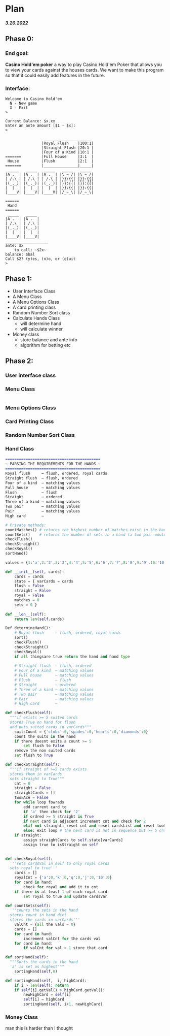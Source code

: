 # Plan
***3.20.2022***

## Phase 0:

### End goal:
**Casino Hold'em poker** a way to play Casino Hold'em Poker that allows you to view your cards against
the houses cards.  We want to make this program so that it could easily add features in the future.

### Interface:
```
Welcome to Casino Hold'em
  N - New game
  X - Exit 
>
```
```
Current Balance: $x.xx
Enter an ante amount [$1 - $x]:
>
```
```
                 _____________________
                |Royal Flush    |100:1|
                |Straight Flush |20:1 |
                |Four of a Kind |10:1 |
=======         |Full House     |3:1  |
 House          |Flush          |2:1  |
=======         |_______________|_____|
 _____   _____   _____   _____   _____
|A .  | |A .  | |A .  | |\ ~ /| |\ ~ /|
| /.\ | | /.\ | | /.\ | |}}:{{| |}}:{{|
|(_._)| |(_._)| |(_._)| |}}:{{| |}}:{{|
|  |  | |  |  | |  |  | |}}:{{| |}}:{{|
|____V| |____V| |____V| |/_~_\| |/_~_\|

====== 
 Hand          
======
 _____   _____ 
|A .  | |A .  |
| /.\ | | /.\ |
|(_._)| |(_._)|
|  |  | |  |  |
|____V| |____V|
___________________
ante: $x
    to call: ~$2x~
balance: $bal
Call $2? (y)es, (n)o, or (q)uit
>
```

## Phase 1:
* User Interface Class
* A Menu Class
* A Menu Options Class
* A card printing class
* Random Number Sort class
* Calculate Hands Class
  * will determine hand
  * will calculate winner
* Money class
  * store balance and ante info
  * algorithm for betting etc


## Phase 2:

### User interface class

### Menu Class
```python

```
### Menu Options Class

### Card Printing Class

### Random Number Sort Class

### Hand Class
```markdown
==========================================
~ PARSING THE REQUIREMENTS FOR THE HANDS ~
==========================================
Royal flush     — flush, ordered, royal cards
Straight flush  — flush, ordered
Four of a kind  — matching values 
Full house      — matching values 
Flush           — flush
Straight        — ordered
Three of a kind — matching values
Two pair        — matching values
Pair            — matching values
High card       —
```

```python
# Private methods:
countMatches() # returns the highest number of matches exist in the hand
countSets()    # returns the number of sets in a hand (a two pair would return 2)
checkFlush()      
checkStraight()
checkRoyal()
sortHand()

values = {1:'a',2:'2',3:'3',4:'4',5:'5',6:'6',7:'7',8:'8',9:'9',10:'10',11:'j',12:'q',13:'k',14:'a'}
```
```python
def __init__(self, cards):
    cards = cards
    state = { varCards = cards
    flush = False
    straight = False
    royal = False
    matches = 0
    sets = 0 }
    
def __len__(self):
    return len(self.cards)
```



```python
Def determineHand():
    # Royal flush     — flush, ordered, royal cards
    sort()
    checkFlush()      
    checkStraight()
    checkRoyal()    
    if all thingsare true return the hand and hand type
    
    # Straight flush  — flush, ordered
    # Four of a kind  — matching values 
    # Full house      — matching values 
    # Flush           — flush
    # Straight        — ordered
    # Three of a kind — matching values
    # Two pair        — matching values
    # Pair            — matching values
    # High card       —
```

```python
def checkFlush(self):
  """if exists >= 5 suited cards
  stores True on hand for flush
  and puts suited cards in varCards"""
    suitsCount = {'clubs':0,'spades':0,'hearts':0,'diamonds':0}
    count the suits in the hand
    if there doesnt exits a count >= 5
        set flush to False
    remove the non suited cards
    set flush to True    
```

```python
def checkStraight(self):
  """if straight of >=5 cards exists
  stores them in varCards
  sets straight to True"""
    cnt = 0
    straight = False
    straightCards = []
    two&Ace = False
    for while loop fowrads
        add current card to 
        if 'a' then check for '2'
        if ordred >= 5 straight is True
        if next card is adjacent increment cnt and check for 2
        elif not straight: reset cnt and reset cardsList and reset two&Ace
        else: exit loop # the next card is not in sequence but >= 5 cnt
    if straight: 
        assign straightCards to self.state[varCards]
        assign true to isStraight on self
        
```

```python
def checkRoyal(self):
  '''sets cardsVal in self to only royal cards
  sets royal to true'''
    cards = []
    royalCnt = {'a':0,'k':0,'q':0,'j':0,'10':0}
    for card in hand:
        check for royal and add it to cnt
    if there is at least 1 of each royal card
        set royal to true and update cardsVar
```

```python
def countSets(self):
  '''counts the sets in the hand
  stores count in hand dict
  stores the cards in varCards'''
    valCnt = {all the vals = 0}
    cards = []
    for card in hand:
        increment valCnt for the cards val
    for card in hand:
        if valCnt for val > 1 store that card

```

```python
def sortHand(self):
  """Sorts the cards in the hand
  'a' is set as highest"""
    sortingHand(self,0)

def sortingHand(self,  i, highCard):
    if i > len(self): return 
    if self[i].getVal() > highCard.getVal():
        newHighCard = self[i] 
        self[i] = highCard
        sortingHand(self, i+1, newHighCard)
```
### Money Class


man this is harder than I thought